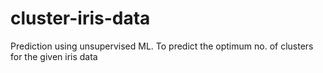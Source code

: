 # cluster-iris-data
Prediction using unsupervised ML. To predict the optimum no. of clusters for the given iris data
